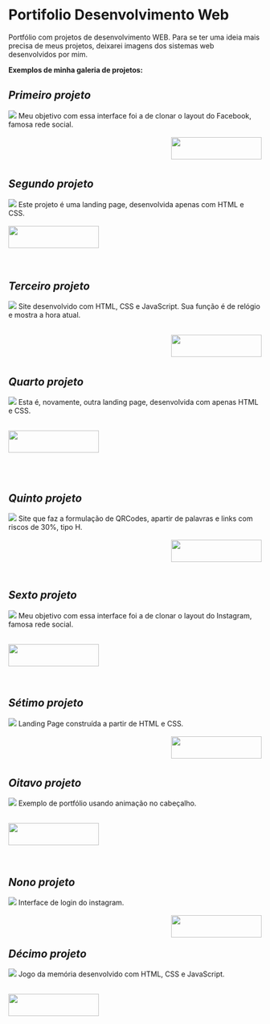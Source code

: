 # Portifolio Desenvolvimento Web
Portfólio com projetos de desenvolvimento WEB. Para se ter uma ideia mais precisa de meus projetos, deixarei imagens dos sistemas web desenvolvidos por mim.

<b> Exemplos de minha galeria de projetos: </b>
<br>

## _Primeiro projeto_
<img src="https://github.com/MariaE-duarda/Imagens/blob/main/foto3.png?raw=true">
Meu objetivo com essa interface foi a de clonar o layout do Facebook, famosa rede social. 
</br>
</br>
<a href = "https://page-facebook-clone.netlify.app/"><img  align="right" height="44" width="180" src="https://img.shields.io/badge/-Visualizar-36AE7C?style=square&logo=Github&logoColor=white&link=https://page-facebook-clone.netlify.app" target="_blank"></a>

</br>
</br>
</br>

## _Segundo projeto_
<img src="https://github.com/MariaE-duarda/Imagens/blob/main/foto2.png?raw=true">
Este projeto é uma landing page, desenvolvida apenas com HTML e CSS.
</br>
</br>
<a href = "https://site-landing-page.netlify.app/"><img  height="44" width="180" src="https://img.shields.io/badge/-Visualizar-9772FB?style=square&logo=Github&logoColor=white&link=https://page-facebook-clone.netlify.app" target="_blank"></a>

</br>
</br>
</br>

## _Terceiro projeto_
<img src="https://github.com/MariaE-duarda/Imagens/blob/main/foto1.png?raw=true">
Site desenvolvido com HTML, CSS e JavaScript. Sua função é de relógio e mostra a hora atual.

</br>
</br>

<a href = "https://cronometro-javascript.netlify.app/"><img align="right" height="44" width="180" src="https://img.shields.io/badge/-Visualizar-EB5353?style=square&logo=Github&logoColor=white&link=https://page-facebook-clone.netlify.app" target="_blank"></a>
</br>
</br>
</br>

##  _Quarto projeto_
<img src="https://github.com/MariaE-duarda/Imagens/blob/main/foto4.png?raw=true">
Esta é, novamente, outra landing page, desenvolvida com apenas HTML e CSS. 

</br>
</br>

<a href = "https://screen-login-purple.netlify.app/"><img  height="44" width="180" src="https://img.shields.io/badge/-Visualizar-035397?style=square&logo=Github&logoColor=white&link=https://page-facebook-clone.netlify.app" target="_blank"></a>

</br>
</br>

## _Quinto projeto_
<img src="https://github.com/MariaE-duarda/Imagens/blob/main/foto5.png?raw=true">
Site que faz a formulação de QRCodes, apartir de palavras e links com riscos de 30%, tipo H.

</br>
</br>
<a href = "https://qrcode-page.netlify.app/"><img align="right" height="44" width="180" src="https://img.shields.io/badge/-Visualizar-406882?style=square&logo=Github&logoColor=white&link=https://page-facebook-clone.netlify.app" target="_blank"></a>

</br>
</br>
</br>
</br>


## _Sexto projeto_
<img src="https://github.com/MariaE-duarda/Imagens/blob/main/tela%20instagram.png?raw=true">
Meu objetivo com essa interface foi a de clonar o layout do Instagram, famosa rede social. 

</br>
</br>

<a href = "https://qrcode-page.netlify.app/"><img height="44" width="180" src="https://img.shields.io/badge/-Visualizar-417D7A?style=square&logo=Github&logoColor=white&link=https://page-facebook-clone.netlify.app" target="_blank"></a>

</br>


## _Sétimo projeto_
<img src="https://github.com/MariaE-duarda/Imagens/blob/main/image%20game.png?raw=true">
Landing Page construída a partir de HTML e CSS. 

</br>
</br>
<a href = "https://landing-page-game.netlify.app/"><img align="right" height="44" width="180" src="https://img.shields.io/badge/-Visualizar-FF5D5D?style=square&logo=Github&logoColor=white&link=https://page-facebook-clone.netlify.app" target="_blank"></a>

</br>
</br>
</br>

## _Oitavo projeto_
<img src="https://github.com/MariaE-duarda/Imagens/blob/main/screenPortf%C3%B3lio.png?raw=true">
Exemplo de portfólio usando animação no cabeçalho.

</br>
</br>

<a href = "https://eduarda-araujo.netlify.app/"><img height="44" width="180" src="https://img.shields.io/badge/-Visualizar-646FD4?style=square&logo=Github&logoColor=white&link=https://page-facebook-clone.netlify.app" target="_blank"></a>

</br>

## _Nono projeto_
<img src="https://github.com/MariaE-duarda/Imagens/blob/main/instagram.png?raw=true">
Interface de login do instagram.

</br>
</br>
<a href = "https://login-with-instagram.netlify.app/"><img align="right" height="44" width="180" src="https://img.shields.io/badge/-Visualizar-CC9C75?style=square&logo=Github&logoColor=white&link=https://page-facebook-clone.netlify.app" target="_blank"></a>

</br>
</br>

## _Décimo projeto_
<img src="https://github.com/MariaE-duarda/Imagens/blob/main/memoria.png?raw=true">
Jogo da memória desenvolvido com HTML, CSS e JavaScript.

</br>
</br>

<a href = "https://memoria-jogo.netlify.app/"><img height="44" width="180" src="https://img.shields.io/badge/-Visualizar-3BACB6?style=square&logo=Github&logoColor=white&link=https://page-facebook-clone.netlify.app" target="_blank"></a>


